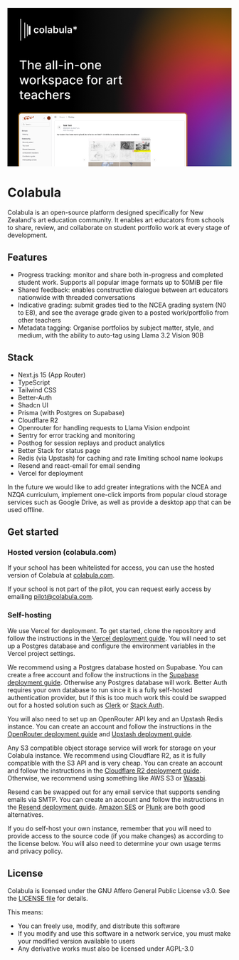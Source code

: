 ![Colabula splash screen](/public/og.png)

# Colabula

Colabula is an open-source platform designed specifically for New Zealand's art education community. It enables art educators from schools to share, review, and collaborate on student portfolio work at every stage of development.

## Features

- Progress tracking: monitor and share both in-progress and completed student work. Supports all popular image formats up to 50MiB per file
- Shared feedback: enables constructive dialogue between art educators nationwide with threaded conversations
- Indicative grading: submit grades tied to the NCEA grading system (N0 to E8), and see the average grade given to a posted work/portfolio from other teachers
- Metadata tagging: Organise portfolios by subject matter, style, and medium, with the ability to auto-tag using Llama 3.2 Vision 90B

## Stack

- Next.js 15 (App Router)
- TypeScript
- Tailwind CSS
- Better-Auth
- Shadcn UI
- Prisma (with Postgres on Supabase)
- Cloudflare R2
- Openrouter for handling requests to Llama Vision endpoint
- Sentry for error tracking and monitoring
- Posthog for session replays and product analytics
- Better Stack for status page
- Redis (via Upstash) for caching and rate limiting school name lookups
- Resend and react-email for email sending
- Vercel for deployment

In the future we would like to add greater integrations with the NCEA and NZQA curriculum, implement one-click imports from popular cloud storage services such as Google Drive, as well as provide a desktop app that can be used offline.

## Get started

### Hosted version (colabula.com)

If your school has been whitelisted for access, you can use the hosted version of Colabula at [colabula.com](https://colabula.com/signup).

If your school is not part of the pilot, you can request early access by emailing [pilot@colabula.com](mailto:pilot@colabula.com).

### Self-hosting

We use Vercel for deployment. To get started, clone the repository and follow the instructions in the [Vercel deployment guide](https://vercel.com/docs/concepts/deployments/overview). You will need to set up a Postgres database and configure the environment variables in the Vercel project settings.

We recommend using a Postgres database hosted on Supabase. You can create a free account and follow the instructions in the [Supabase deployment guide](https://supabase.com/docs/guides/hosting/vercel). Otherwise any Postgres database will work. Better Auth requires your own database to run since it is a fully self-hosted authentication provider, but if this is too much work this could be swapped out for a hosted solution such as [Clerk](https://clerk.com) or [Stack Auth](https://stackauth.com).

You will also need to set up an OpenRouter API key and an Upstash Redis instance. You can create an account and follow the instructions in the [OpenRouter deployment guide](https://openrouter.ai/docs/quickstart) and [Upstash deployment guide](https://upstash.com/docs/redis/quickstart).

Any S3 compatible object storage service will work for storage on your Colabula instance. We recommend using Cloudflare R2, as it is fully compatible with the S3 API and is very cheap. You can create an account and follow the instructions in the [Cloudflare R2 deployment guide](https://developers.cloudflare.com/r2/get-started/). Otherwise, we recommend using something like AWS S3 or [Wasabi](https://wasabi.com/).

Resend can be swapped out for any email service that supports sending emails via SMTP. You can create an account and follow the instructions in the [Resend deployment guide](https://resend.com/docs/getting-started). [Amazon SES](https://aws.amazon.com/ses/) or [Plunk](https://www.useplunk.com/) are both good alternatives.

If you do self-host your own instance, remember that you will need to provide access to the source code (if you make changes) as according to the license below. You will also need to determine your own usage terms and privacy policy.

## License

Colabula is licensed under the GNU Affero General Public License v3.0. See the [LICENSE file](/LICENSE) for details.

This means:

- You can freely use, modify, and distribute this software
- If you modify and use this software in a network service, you must make your modified version available to users
- Any derivative works must also be licensed under AGPL-3.0
